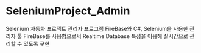 # SeleniumProject_Admin
Selenium 자동화 프로젝트 관리자 프로그램
FireBase와 C#, Selenium을 사용한 관리자 툴
FireBase를 사용함으로써 Realtime Database 특성을 이용해 실시간으로 관리할 수 있도록 구현
